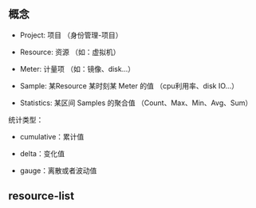 ## 概念

* Project: 项目 （身份管理-项目）

* Resource: 资源 （如：虚拟机）

* Meter: 计量项 （如：镜像、disk...）

* Sample: 某Resource 某时刻某 Meter 的值 （cpu利用率、disk IO...）

* Statistics: 某区间 Samples 的聚合值 （Count、Max、Min、Avg、Sum）

统计类型：

* cumulative：累计值

* delta：变化值

* gauge：离散或者波动值

## resource-list
